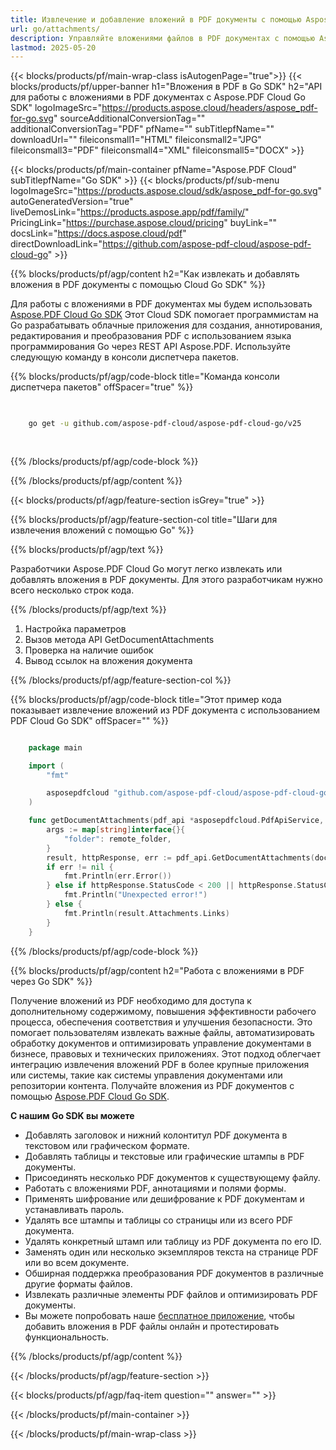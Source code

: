 ```yaml
---
title: Извлечение и добавление вложений в PDF документы с помощью Aspose.Pdf Cloud Go SDK
url: go/attachments/
description: Управляйте вложениями файлов в PDF документах с помощью Aspose.PDF Cloud SDK для Go. Добавляйте, перечисляйте или удаляйте встроенное содержимое.
lastmod: 2025-05-20
---
```


{{< blocks/products/pf/main-wrap-class isAutogenPage="true">}}
{{< blocks/products/pf/upper-banner h1="Вложения в PDF в Go SDK" h2="API для работы с вложениями в PDF документах с Aspose.PDF Cloud Go SDK" logoImageSrc="https://products.aspose.cloud/headers/aspose_pdf-for-go.svg" sourceAdditionalConversionTag="" additionalConversionTag="PDF" pfName="" subTitlepfName="" downloadUrl="" fileiconsmall1="HTML" fileiconsmall2="JPG" fileiconsmall3="PDF" fileiconsmall4="XML" fileiconsmall5="DOCX" >}}

{{< blocks/products/pf/main-container pfName="Aspose.PDF Cloud" subTitlepfName="Go SDK" >}}
{{< blocks/products/pf/sub-menu logoImageSrc="https://products.aspose.cloud/sdk/aspose_pdf-for-go.svg"
autoGeneratedVersion="true"
liveDemosLink="https://products.aspose.app/pdf/family/" PricingLink="https://purchase.aspose.cloud/pricing" buyLink="" docsLink="https://docs.aspose.cloud/pdf"  directDownloadLink="https://github.com/aspose-pdf-cloud/aspose-pdf-cloud-go" >}}

{{% blocks/products/pf/agp/content h2="Как извлекать и добавлять вложения в PDF документы с помощью Cloud Go SDK" %}}

Для работы с вложениями в PDF документах мы будем использовать
[Aspose.PDF Cloud Go SDK](https://products.aspose.cloud/pdf/go/)
Этот Cloud SDK помогает программистам на Go разрабатывать облачные приложения для создания, аннотирования, редактирования и преобразования PDF с использованием языка программирования Go через REST API Aspose.PDF. Используйте следующую команду в консоли диспетчера пакетов.

{{% blocks/products/pf/agp/code-block title="Команда консоли диспетчера пакетов" offSpacer="true" %}}

```bash

     
    go get -u github.com/aspose-pdf-cloud/aspose-pdf-cloud-go/v25
     
     
```

{{% /blocks/products/pf/agp/code-block %}}

{{% /blocks/products/pf/agp/content %}}

{{< blocks/products/pf/agp/feature-section isGrey="true" >}}

{{% blocks/products/pf/agp/feature-section-col title="Шаги для извлечения вложений с помощью Go" %}}

{{% blocks/products/pf/agp/text %}}

Разработчики Aspose.PDF Cloud Go могут легко извлекать или добавлять вложения в PDF документы. Для этого разработчикам нужно всего несколько строк кода.

{{% /blocks/products/pf/agp/text %}}

1. Настройка параметров
2. Вызов метода API GetDocumentAttachments
3. Проверка на наличие ошибок
4. Вывод ссылок на вложения документа

{{% /blocks/products/pf/agp/feature-section-col %}}

{{% blocks/products/pf/agp/code-block title="Этот пример кода показывает извлечение вложений из PDF документа с использованием PDF Cloud Go SDK" offSpacer="" %}}

```go

    package main

    import (
        "fmt"

        asposepdfcloud "github.com/aspose-pdf-cloud/aspose-pdf-cloud-go/v25"
    )

    func getDocumentAttachments(pdf_api *asposepdfcloud.PdfApiService, document_name string, remote_folder string) {
        args := map[string]interface{}{
            "folder": remote_folder,
        }
        result, httpResponse, err := pdf_api.GetDocumentAttachments(document_name, args)
        if err != nil {
            fmt.Println(err.Error())
        } else if httpResponse.StatusCode < 200 || httpResponse.StatusCode > 299 {
            fmt.Println("Unexpected error!")
        } else {
            fmt.Println(result.Attachments.Links)
        }
    }
```

{{% /blocks/products/pf/agp/code-block %}}

{{% blocks/products/pf/agp/content h2="Работа с вложениями в PDF через Go SDK" %}}

Получение вложений из PDF необходимо для доступа к дополнительному содержимому, повышения эффективности рабочего процесса, обеспечения соответствия и улучшения безопасности. Это помогает пользователям извлекать важные файлы, автоматизировать обработку документов и оптимизировать управление документами в бизнесе, правовых и технических приложениях. Этот подход облегчает интеграцию извлечения вложений PDF в более крупные приложения или системы, такие как системы управления документами или репозитории контента. Получайте вложения из PDF документов с помощью [Aspose.PDF Cloud Go SDK](https://products.aspose.cloud/pdf/go/).

**С нашим Go SDK вы можете**

+ Добавлять заголовок и нижний колонтитул PDF документа в текстовом или графическом формате.
+ Добавлять таблицы и текстовые или графические штампы в PDF документы.
+ Присоединять несколько PDF документов к существующему файлу.
+ Работать с вложениями PDF, аннотациями и полями формы.
+ Применять шифрование или дешифрование к PDF документам и устанавливать пароль.
+ Удалять все штампы и таблицы со страницы или из всего PDF документа.
+ Удалять конкретный штамп или таблицу из PDF документа по его ID.
+ Заменять один или несколько экземпляров текста на странице PDF или во всем документе.
+ Обширная поддержка преобразования PDF документов в различные другие форматы файлов.
+ Извлекать различные элементы PDF файлов и оптимизировать PDF документы.
+ Вы можете попробовать наше [бесплатное приложение](https://products.aspose.app/pdf/), чтобы добавить вложения в PDF файлы онлайн и протестировать функциональность.

{{% /blocks/products/pf/agp/content %}}

{{< /blocks/products/pf/agp/feature-section >}}

{{< blocks/products/pf/agp/faq-item question="" answer="" >}}

{{< /blocks/products/pf/main-container >}}

{{< /blocks/products/pf/main-wrap-class >}}
